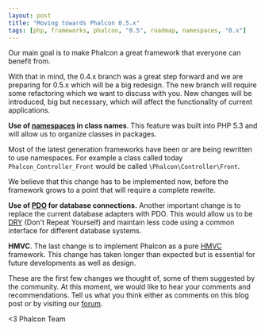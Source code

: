 ```yaml
---
layout: post
title: "Moving towards Phalcon 0.5.x"
tags: [php, frameworks, phalcon, "0.5", roadmap, namespaces, "0.x"]
---
```


Our main goal is to make Phalcon a great framework that everyone can benefit from.

With that in mind, the 0.4.x branch was a great step forward and we are preparing for 0.5.x which will be a big redesign. The new branch will require some refactoring which we want to discuss with you. New changes will be introduced, big but necessary, which will affect the functionality of current applications.

<!--more-->
**Use of [namespaces](http://php.net/manual/en/language.namespaces.php) in class names**. 
This feature was built into PHP 5.3 and will allow us to organize classes in packages.

Most of the latest generation frameworks have been or are being rewritten to use namespaces. For example a class called today `Phalcon_Controller_Front` would be called `\Phalcon\Controller\Front`.

We believe that this change has to be implemented now, before the framework grows to a point that will require a complete rewrite.

**Use of [PDO](http://www.php.net/manual/en/book.pdo.php) for database connections.** 
Another important change is to replace the current database adapters with PDO. This would allow us to be [DRY](http://en.wikipedia.org/wiki/Don%27t_repeat_yourself) (Don't Repeat Yourself) and maintain less code using a common interface for different database systems. 

**HMVC**.
The last change is to implement Phalcon as a pure [HMVC](http://en.wikipedia.org/wiki/Hierarchical_model%E2%80%93view%E2%80%93controller) framework. This change has taken longer than expected but is essential for future developments as well as design.

These are the first few changes we thought of, some of them suggested by the community. At this moment, we would like to hear your comments and recommendations. Tell us what you think either as comments on this blog post or by visiting our [forum](https://forum.phalconphp.com).

<3 Phalcon Team